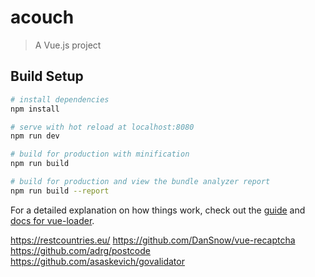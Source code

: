 # acouch

> A Vue.js project

## Build Setup

``` bash
# install dependencies
npm install

# serve with hot reload at localhost:8080
npm run dev

# build for production with minification
npm run build

# build for production and view the bundle analyzer report
npm run build --report
```

For a detailed explanation on how things work, check out the [guide](http://vuejs-templates.github.io/webpack/) and [docs for vue-loader](http://vuejs.github.io/vue-loader).


https://restcountries.eu/
https://github.com/DanSnow/vue-recaptcha
https://github.com/adrg/postcode
https://github.com/asaskevich/govalidator